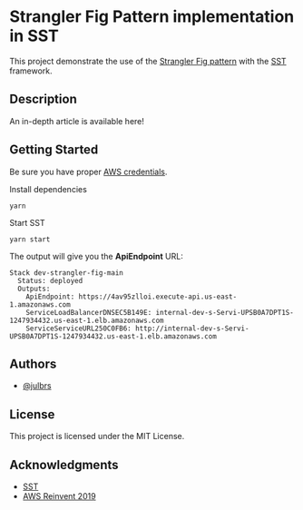 # Strangler Fig Pattern implementation in SST

This project demonstrate the use of the [Strangler Fig pattern](https://martinfowler.com/bliki/StranglerFigApplication.html) with the [SST](https://sst.dev/) framework.

## Description

An in-depth article is available here!

## Getting Started

Be sure you have proper [AWS credentials](https://docs.sst.dev/advanced/iam-credentials#loading-from-a-file).

Install dependencies

```
yarn
```

Start SST

```
yarn start
```

The output will give you the **ApiEndpoint** URL:

```
Stack dev-strangler-fig-main
  Status: deployed
  Outputs:
    ApiEndpoint: https://4av95zlloi.execute-api.us-east-1.amazonaws.com
    ServiceLoadBalancerDNSEC5B149E: internal-dev-s-Servi-UPSB0A7DPT1S-1247934432.us-east-1.elb.amazonaws.com
    ServiceServiceURL250C0FB6: http://internal-dev-s-Servi-UPSB0A7DPT1S-1247934432.us-east-1.elb.amazonaws.com
```

## Authors

- [@julbrs](https://twitter.com/_julbrs_)

## License

This project is licensed under the MIT License.

## Acknowledgments

- [SST](https://sst.dev/)
- [AWS Reinvent 2019](https://d1.awsstatic.com/events/reinvent/2019/REPEAT_1_Migrating_monolithic_applications_with_the_strangler_pattern_FSI302-R1.pdf)
